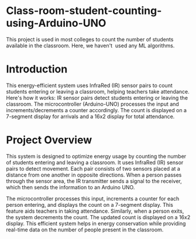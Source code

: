 # Class-room-student-counting-using-Arduino-UNO

This project is used in most colleges to count the number of students available in the classroom. Here, we haven't  used any ML algorithms. 

# Introduction 

This energy-efficient system uses InfraRed (IR) sensor pairs to count students entering or leaving a classroom, helping teachers take attendance. Here's how it works:
             IR sensor pairs detect students entering or leaving the classroom.
             The microcontroller (Arduino-UNO) processes the input and increments/decrements a counter accordingly.
             The count is displayed on a 7-segment display for arrivals and a 16x2 display for total attendance.
             
# Project Overview

This system is designed to optimize energy usage by counting the number of students entering and leaving a classroom. It uses InfraRed (IR) sensor pairs to detect movement. Each pair consists of two sensors placed at a distance from one another in opposite directions. When a person passes through the sensor area, the IR transmitter sends a signal to the receiver, which then sends the information to an Arduino UNO.

The microcontroller processes this input, increments a counter for each person entering, and displays the count on a 7-segment display. This feature aids teachers in taking attendance. Similarly, when a person exits, the system decrements the count. The updated count is displayed on a 16x2 display. This efficient system helps in energy conservation while providing real-time data on the number of people present in the classroom.
